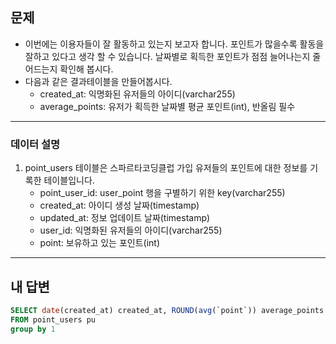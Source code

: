 ## 문제

- 이번에는 이용자들이 잘 활동하고 있는지 보고자 합니다. 포인트가 많을수록 활동을 잘하고 있다고 생각 할 수 있습니다. 날짜별로 획득한 포인트가 점점 늘어나는지 줄어드는지 확인해 봅시다.
- 다음과 같은 결과테이블을 만들어봅시다.
	- created_at: 익명화된 유저들의 아이디(varchar255)
	- average_points: 유저가 획득한 날짜별 평균 포인트(int), 반올림 필수

---
### 데이터 설명

1. point_users 테이블은 스파르타코딩클럽 가입 유저들의 포인트에 대한 정보를 기록한 테이블입니다.
	- point_user_id: user_point 행을 구별하기 위한 key(varchar255)
	- created_at: 아이디 생성 날짜(timestamp)
	- updated_at: 정보 업데이트 날짜(timestamp)
	- user_id: 익명화된 유저들의 아이디(varchar255)
	- point: 보유하고 있는 포인트(int)

---

## 내 답변

```sql
SELECT date(created_at) created_at, ROUND(avg(`point`)) average_points
FROM point_users pu
group by 1
```
